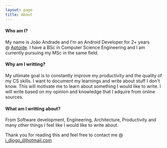 ```yaml
---
layout: page
title: About
---
```


#### Who am I?
My name is João Andrade and I'm an Android Developer for 2+ years @ [Aptoide](https://www.aptoide.com). I have a BSc in Computer Science Engineering and I am currently pursuing my MSc in the same field.

#### Why am I writting?
My ultimate goal is to constantly improve my productivity and the quality of my CS skills. I want to document my learnings and write about stuff I don't know. 
This will motivate me to learn about something I would like to write. I will write based on my opinion and knowledge that I adquire from online sources.

#### What am I writting about?
From Software development, Engineering, Architecture, Productivity and many other things I feel like I would like to write about.

Thank you for reading this and feel free to contact me @ [j_diogo_@hotmail.com](j_diogo_@hotmail.com)